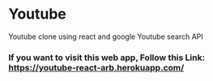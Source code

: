 # Youtube
Youtube clone using react and google Youtube search API

### If you want to visit this web app, Follow this Link: https://youtube-react-arb.herokuapp.com/ ###
